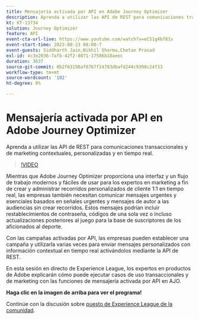 ```yaml
---
title: Mensajería activada por API en Adobe Journey Optimizer
description: Aprenda a utilizar las API de REST para comunicaciones transaccionales y de marketing contextuales, personalizadas y en tiempo real.
kt: KT-13734
solution: Journey Optimizer
feature: API
event-cta-url-live: https://www.youtube.com/watch?v=eC51g4bf81s
event-start-time: 2023-08-23 08:00-7
event-guests: Siddharth Jain,Nikhil Sharma,Chetan Prasad
exl-id: 4c3e2036-7afb-42f2-8071-17586b18aeec
duration: 3637
source-git-commit: 0b2f63198af8767f24783dbafd244c9398c24f33
workflow-type: tm+mt
source-wordcount: '182'
ht-degree: 0%

---
```


# Mensajería activada por API en Adobe Journey Optimizer

Aprenda a utilizar las API de REST para comunicaciones transaccionales y de marketing contextuales, personalizadas y en tiempo real.

>[!VIDEO](https://video.tv.adobe.com/v/3422169/?learn=on)

Mientras que Adobe Journey Optimizer proporciona una interfaz y un flujo de trabajo modernos y fáciles de usar para los expertos en marketing a fin de crear y administrar recorridos personalizados de cliente 1:1 en tiempo real, las empresas también necesitan comunicar mensajes urgentes y esenciales basados en señales urgentes y mensajes de autor a las audiencias sin crear recorridos. Estos mensajes podrían incluir restablecimientos de contraseña, códigos de una sola vez o incluso actualizaciones posteriores al juego para la base de suscriptores de los aficionados al deporte.

Con las campañas activadas por API, las empresas pueden establecer una campaña y utilizarla varias veces para enviar mensajes personalizados con información contextual en tiempo real activándolos mediante la API de REST.

En esta sesión en directo de Experience League, los expertos en productos de Adobe explicarán cómo puede ejecutar casos de uso transaccionales y de marketing con las funciones de mensajería activada por API en AJO.

**Haga clic en la imagen de arriba para ver el programa!**

Continúe con la discusión sobre [puesto de Experience League de la comunidad](https://experienceleaguecommunities.adobe.com/t5/journey-optimizer-discussions/experience-league-live-post-session-discussion-api-triggered/m-p/614273#M132).

